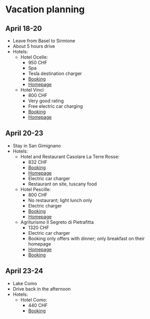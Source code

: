 # Vacation planning

## April 18-20
- Leave from Basel to Sirmione
- About 5 hours drive
- Hotels:
  - Hotel Ocelle:
    - 950 CHF
    - Spa 
    - Tesla destination charger
    - [Booking](https://www.booking.com/hotel/it/dolcevita-sirmione.en-gb.html?aid=304142&label=gen173nr-1FCAEoggI46AdIM1gEaCyIAQGYAQm4ARnIAQ_YAQHoAQH4AQyIAgGoAgO4Aq23oq4GwAIB0gIkNTIxNTdiZGMtZThmYi00Y2E0LTg0MGQtN2M4NDIxMTVkOWNk2AIG4AIB&sid=aabb82460496088d7d30d9809d19084e&all_sr_blocks=230957901_387819977_0_1_0%2C230957901_387819977_0_1_0;checkin=2024-04-18;checkout=2024-04-20;dest_id=2309579;dest_type=hotel;dist=0;group_adults=4;group_children=0;hapos=1;highlighted_blocks=230957901_387819977_0_1_0%2C230957901_387819977_0_1_0;hpos=1;matching_block_id=230957901_387819977_0_1_0;no_rooms=2;req_adults=4;req_children=0;room1=A%2CA;room2=A%2CA;sb_price_type=total;sr_order=popularity;sr_pri_blocks=230957901_387819977_0_1_0__50315%2C230957901_387819977_0_1_0__50315;srepoch=1707647065;srpvid=ab4f46fd6e3800c8;type=total;ucfs=1&#hotelTmpl)
    - [Homepage](https://www.hotelocellesirmione.it/?lang=de)
  - Hotel Vinci
    - 800 CHF
    - Very good rating
    - Free electric car charging
    - [Booking](https://www.booking.com/hotel/it/vinci-sirmione.en-gb.html?aid=304142&label=gen173nr-1FCAEoggI46AdIM1gEaCyIAQGYAQm4ARnIAQ_YAQHoAQH4AQyIAgGoAgO4Aq23oq4GwAIB0gIkNTIxNTdiZGMtZThmYi00Y2E0LTg0MGQtN2M4NDIxMTVkOWNk2AIG4AIB&sid=aabb82460496088d7d30d9809d19084e&all_sr_blocks=660909301_359896218_2_1_0%2C660909306_359896218_2_1_0;checkin=2024-04-18;checkout=2024-04-20;dest_id=6609093;dest_type=hotel;dist=0;group_adults=4;group_children=0;hapos=1;highlighted_blocks=660909301_359896218_2_1_0%2C660909306_359896218_2_1_0;hpos=1;matching_block_id=660909301_359896218_2_1_0;no_rooms=2;req_adults=4;req_children=0;room1=A%2CA;room2=A%2CA;sb_price_type=total;sr_order=popularity;sr_pri_blocks=660909301_359896218_2_1_0__44011%2C660909306_359896218_2_1_0__48520;srepoch=1707647156;srpvid=d67349586161010f;type=total;ucfs=1&#hotelTmpl)
    - [Homepage](https://hotelvincisirmione.it/en/four-star-hotel-with-spa-garda-lake/)

## April 20-23
- Stay in San Gimignano
- Hotels:
  - Hotel and Restaurant Casolare La Terre Rosse:
    - 832 CHF
    - [Booking](https://www.booking.com/hotel/it/casolare-le-terre-rosse.de.html?aid=1925256&label=SanGimignanoItalyHotelRestaurantCasolareLeTerreRosse&sid=aabb82460496088d7d30d9809d19084e&all_sr_blocks=8583501_351410895_0_34_0%2C8583501_351410895_0_34_0;checkin=2024-04-20;checkout=2024-04-23;dcs_click=1;dest_id=-127559;dest_type=city;dist=0;group_adults=4;group_children=0;hapos=1;highlighted_blocks=8583501_351410895_0_34_0%2C8583501_351410895_0_34_0;hpos=1;matching_block_id=8583501_351410895_0_34_0;no_rooms=2;req_adults=4;req_children=0;room1=A%2CA;room2=A%2CA;sb_price_type=total;sr_order=popularity;sr_pri_blocks=8583501_351410895_0_34_0__44100%2C8583501_351410895_0_34_0__44100;srepoch=1707647842;srpvid=1cac4aa80bf002a9;type=total;ucfs=1&#hotelTmpl)
    - [Homepage](https://www.hotelterrerosse.com/en/location)
    - Electric car charger
    - Restaurant on site, tuscany food
  - Hotel Pescille:
    - 800 CHF
    - No restaurant; light lunch only
    - Electric charger
    - [Booking](https://www.booking.com/hotel/it/pescille-san-gimignano.de.html?aid=311091&label=villa-del-sole-san-gimignano-wrcWnh7LjdKqk85cZjEXhwS434544359248%3Apl%3Ata%3Ap1%3Ap2%3Aac%3Aap%3Aneg%3Afi%3Atikwd-20240459741%3Alp9187788%3Ali%3Adec%3Adm%3Appccp%3DUmFuZG9tSVYkc2RlIyh9YSoO9VWsFCsbimMw-N01auU&sid=aabb82460496088d7d30d9809d19084e&all_sr_blocks=24599401_381387685_0_1_0%2C24599403_381387685_0_1_0;checkin=2024-04-20;checkout=2024-04-23;dest_id=245994;dest_type=hotel;dist=0;group_adults=4;group_children=0;hapos=1;highlighted_blocks=24599401_381387685_0_1_0%2C24599403_381387685_0_1_0;hpos=1;matching_block_id=24599401_381387685_0_1_0;no_rooms=2;req_adults=4;req_children=0;room1=A%2CA;room2=A%2CA;sb_price_type=total;sr_order=popularity;sr_pri_blocks=24599401_381387685_0_1_0__40800%2C24599403_381387685_0_1_0__44040;srepoch=1707646926;srpvid=817848e5f1b60345;type=total;ucfs=1&#hotelTmpl)
    - [Homepage](https://www.pescille.it/de/)
  - Agriturismo Il Segreto di Pietrafitta
    - 1320 CHF
    - Electric car charger
    - Booking only offers with dinner; only breakfast on their homepage
    - [Homepage](https://www.ilsegretodipietrafitta.com/de-index.html)
    - [Booking](https://www.booking.com/hotel/it/pietrafitta-podere-la-costa.de.html?aid=311091&label=villa-del-sole-san-gimignano-wrcWnh7LjdKqk85cZjEXhwS434544359248%3Apl%3Ata%3Ap1%3Ap2%3Aac%3Aap%3Aneg%3Afi%3Atikwd-20240459741%3Alp9187788%3Ali%3Adec%3Adm%3Appccp%3DUmFuZG9tSVYkc2RlIyh9YSoO9VWsFCsbimMw-N01auU&sid=aabb82460496088d7d30d9809d19084e&all_sr_blocks=8447701_169634542_2_17_0%2C8447706_169634542_2_17_0;checkin=2024-04-20;checkout=2024-04-23;dist=0;group_adults=4;group_children=0;hapos=1;highlighted_blocks=8447701_169634542_2_17_0%2C8447706_169634542_2_17_0;hpos=1;matching_block_id=8447701_169634542_2_17_0;no_rooms=2;req_adults=4;req_children=0;room1=A%2CA;room2=A%2CA;sb_price_type=total;sr_order=distance_from_search;sr_pri_blocks=8447701_169634542_2_17_0__94980%2C8447706_169634542_2_17_0__101700;srepoch=1707648344;srpvid=98034ba9a82a0319;type=total;ucfs=1&#hotelTmpl)

## April 23-24
- Lake Como
- Drive back in the afternoon
- Hotels:
  - Hotel Como:
    - 440 CHF
    - [Booking](https://www.booking.com/hotel/it/hotelcomocomo.en-gb.html?aid=304142&label=gen173nr-1FCAEoggI46AdIM1gEaCyIAQGYAQm4ARnIAQ_YAQHoAQH4AQyIAgGoAgO4Aq23oq4GwAIB0gIkNTIxNTdiZGMtZThmYi00Y2E0LTg0MGQtN2M4NDIxMTVkOWNk2AIG4AIB&sid=aabb82460496088d7d30d9809d19084e&atlas_src=sr_iw_btn;checkin=2024-04-23;checkout=2024-04-24;dest_id=-116052;dest_type=city;dist=0;group_adults=4;group_children=0;highlighted_blocks=8092316_369137849_3_1_0%2C8092313_369137849_1_1_0;nflt=ht_id%3D204%3Bhotelfacility%3D2;no_rooms=2;room1=A%2CA;room2=A%2CA;sb_price_type=total;type=total;ucfs=1&)


